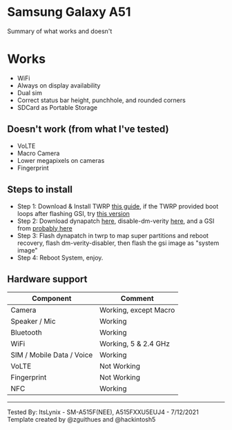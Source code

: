 # Samsung Galaxy A51

Summary of what works and doesn't
# Works
- WiFi
- Always on display availability
- Dual sim
- Correct status bar height, punchhole, and rounded corners
- SDCard as Portable Storage

## Doesn't work (from what I've tested)
- VoLTE
- Macro Camera
- Lower megapixels on cameras
- Fingerprint


## Steps to install

* Step 1: Download & Install TWRP [this guide](https://forum.xda-developers.com/t/installing-twrp-and-root-for-samsung-galaxy-a51-with-video.4212205/), if the TWRP provided boot loops after flashing GSI, try [this version](https://t.me/dev_yilliee/145)
* Step 2: Download dynapatch [here](https://t.me/dev_yilliee/125), disable-dm-verity [here](https://drive.google.com/file/d/1mZeg-ZgrUGqWo_Y0Q2nNcINx-WURBTGg/view?usp=sharing), and a GSI from [probably here](https://github.com/phhusson/treble_experimentations/wiki/Generic-System-Image-%28GSI%29-list)
* Step 3: Flash dynapatch in twrp to map super partitions and reboot recovery, flash dm-verity-disabler, then flash the gsi image as "system image" 
* Step 4: Reboot System, enjoy.

## Hardware support

| Component                 |      Comment                                              |
|---------------------------|-----------------------------------------------------------|
| Camera                    | Working, except Macro                                     |
| Speaker / Mic             | Working                                                   |
| Bluetooth                 | Working                                                   |
| WiFi                      | Working, 5 & 2.4 GHz                                      |
| SIM / Mobile Data / Voice | Working                                                   |
| VoLTE                     | Not Working                                               |
| Fingerprint               | Not Working                                               |
| NFC                       | Working                                                   |
---

Tested By: ItsLynix - SM-A515F(NEE), A515FXXU5EUJ4 - 7/12/2021
Template created by @zguithues and @hackintosh5